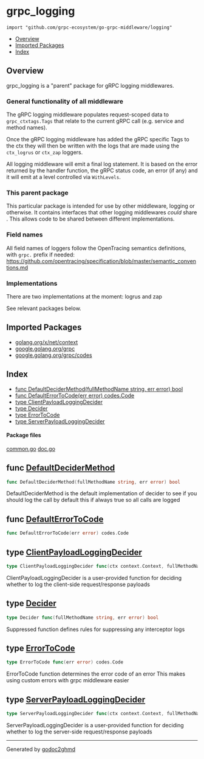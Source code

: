 # grpc_logging
`import "github.com/grpc-ecosystem/go-grpc-middleware/logging"`

* [Overview](#pkg-overview)
* [Imported Packages](#pkg-imports)
* [Index](#pkg-index)

## <a name="pkg-overview">Overview</a>
grpc_logging is a "parent" package for gRPC logging middlewares.

### General functionality of all middleware
The gRPC logging middleware populates request-scoped data to `grpc_ctxtags.Tags` that relate to the current gRPC call
(e.g. service and method names).

Once the gRPC logging middleware has added the gRPC specific Tags to the ctx they will then be written with the logs
that are made using the `ctx_logrus` or `ctx_zap` loggers.

All logging middleware will emit a final log statement. It is based on the error returned by the handler function,
the gRPC status code, an error (if any) and it will emit at a level controlled via `WithLevels`.

### This parent package
This particular package is intended for use by other middleware, logging or otherwise. It contains interfaces that other
logging middlewares *could* share . This allows code to be shared between different implementations.

### Field names
All field names of loggers follow the OpenTracing semantics definitions, with `grpc.` prefix if needed:
<a href="https://github.com/opentracing/specification/blob/master/semantic_conventions.md">https://github.com/opentracing/specification/blob/master/semantic_conventions.md</a>

### Implementations
There are two implementations at the moment: logrus and zap

See relevant packages below.

## <a name="pkg-imports">Imported Packages</a>

- [golang.org/x/net/context](https://godoc.org/golang.org/x/net/context)
- [google.golang.org/grpc](https://godoc.org/google.golang.org/grpc)
- [google.golang.org/grpc/codes](https://godoc.org/google.golang.org/grpc/codes)

## <a name="pkg-index">Index</a>
* [func DefaultDeciderMethod(fullMethodName string, err error) bool](#DefaultDeciderMethod)
* [func DefaultErrorToCode(err error) codes.Code](#DefaultErrorToCode)
* [type ClientPayloadLoggingDecider](#ClientPayloadLoggingDecider)
* [type Decider](#Decider)
* [type ErrorToCode](#ErrorToCode)
* [type ServerPayloadLoggingDecider](#ServerPayloadLoggingDecider)

#### <a name="pkg-files">Package files</a>
[common.go](./common.go) [doc.go](./doc.go) 

## <a name="DefaultDeciderMethod">func</a> [DefaultDeciderMethod](./common.go#L25)
``` go
func DefaultDeciderMethod(fullMethodName string, err error) bool
```
DefaultDeciderMethod is the default implementation of decider to see if you should log the call
by default this if always true so all calls are logged

## <a name="DefaultErrorToCode">func</a> [DefaultErrorToCode](./common.go#L16)
``` go
func DefaultErrorToCode(err error) codes.Code
```

## <a name="ClientPayloadLoggingDecider">type</a> [ClientPayloadLoggingDecider](./common.go#L35)
``` go
type ClientPayloadLoggingDecider func(ctx context.Context, fullMethodName string) bool
```
ClientPayloadLoggingDecider is a user-provided function for deciding whether to log the client-side
request/response payloads

## <a name="Decider">type</a> [Decider](./common.go#L21)
``` go
type Decider func(fullMethodName string, err error) bool
```
Suppressed function defines rules for suppressing any interceptor logs

## <a name="ErrorToCode">type</a> [ErrorToCode](./common.go#L14)
``` go
type ErrorToCode func(err error) codes.Code
```
ErrorToCode function determines the error code of an error
This makes using custom errors with grpc middleware easier

## <a name="ServerPayloadLoggingDecider">type</a> [ServerPayloadLoggingDecider](./common.go#L31)
``` go
type ServerPayloadLoggingDecider func(ctx context.Context, fullMethodName string, servingObject interface{}) bool
```
ServerPayloadLoggingDecider is a user-provided function for deciding whether to log the server-side
request/response payloads

- - -
Generated by [godoc2ghmd](https://github.com/GandalfUK/godoc2ghmd)